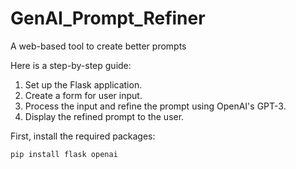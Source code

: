 # GenAI_Prompt_Refiner
A web-based tool to create better prompts


Here is a step-by-step guide:

1. Set up the Flask application.
2. Create a form for user input.
3. Process the input and refine the prompt using OpenAI's GPT-3.
4. Display the refined prompt to the user.

First, install the required packages:

```python
pip install flask openai
```
